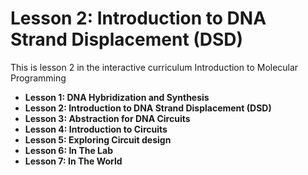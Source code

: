 # Lesson 2: Introduction to DNA Strand Displacement (DSD)

This is lesson 2
in the interactive curriculum
Introduction to Molecular Programming

- **Lesson 1: DNA Hybridization and Synthesis**
- **Lesson 2: Introduction to DNA Strand Displacement (DSD)**
- **Lesson 3: Abstraction for DNA Circuits**
- **Lesson 4: Introduction to Circuits**
- **Lesson 5: Exploring Circuit design**
- **Lesson 6: In The Lab**
- **Lesson 7: In The World**


